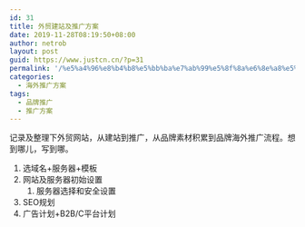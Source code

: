 ```yaml
---
id: 31
title: 外贸建站及推广方案
date: 2019-11-28T08:19:50+08:00
author: netrob
layout: post
guid: https://www.justcn.cn/?p=31
permalink: '/%e5%a4%96%e8%b4%b8%e5%bb%ba%e7%ab%99%e5%8f%8a%e6%8e%a8%e5%b9%bf%e6%96%b9%e6%a1%88/'
categories:
  - 海外推广方案
tags:
  - 品牌推广
  - 推广方案
---
```

记录及整理下外贸网站，从建站到推广，从品牌素材积累到品牌海外推广流程。想到哪儿，写到哪。

  1. 选域名+服务器+模板
  2. 网站及服务器初始设置
      1. 服务器选择和安全设置
  3. SEO规划
  4. 广告计划+B2B/C平台计划